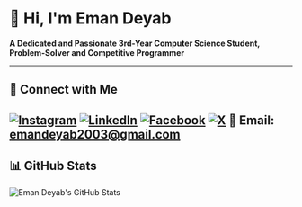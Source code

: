 # 👋 Hi, I'm Eman Deyab

**A Dedicated and Passionate 3rd-Year Computer Science Student, Problem-Solver and Competitive Programmer**  

---

## 🔗 Connect with Me

[![Instagram](https://img.shields.io/badge/Instagram-%23E4405F.svg?style=for-the-badge&logo=instagram&logoColor=white)](https://www.instagram.com/eman_deyab_/) 
[![LinkedIn](https://img.shields.io/badge/LinkedIn-%230077B5.svg?style=for-the-badge&logo=linkedin&logoColor=white)](https://www.linkedin.com/in/eman-deyab-9bb6b4290/) 
[![Facebook](https://img.shields.io/badge/Facebook-%231877F2.svg?style=for-the-badge&logo=facebook&logoColor=white)](https://www.facebook.com/profile.php?id=100004301567754) 
[![X](https://img.shields.io/badge/X-%231DA1F2.svg?style=for-the-badge&logo=x&logoColor=white)](https://x.com/eman_deyab)
📧 **Email**: [emandeyab2003@gmail.com](mailto:emandeyab2003@gmail.com)
---

## 📊 GitHub Stats

![Eman Deyab's GitHub Stats](https://github-readme-stats.vercel.app/api?username=emandeyab&show_icons=true&theme=radical)

